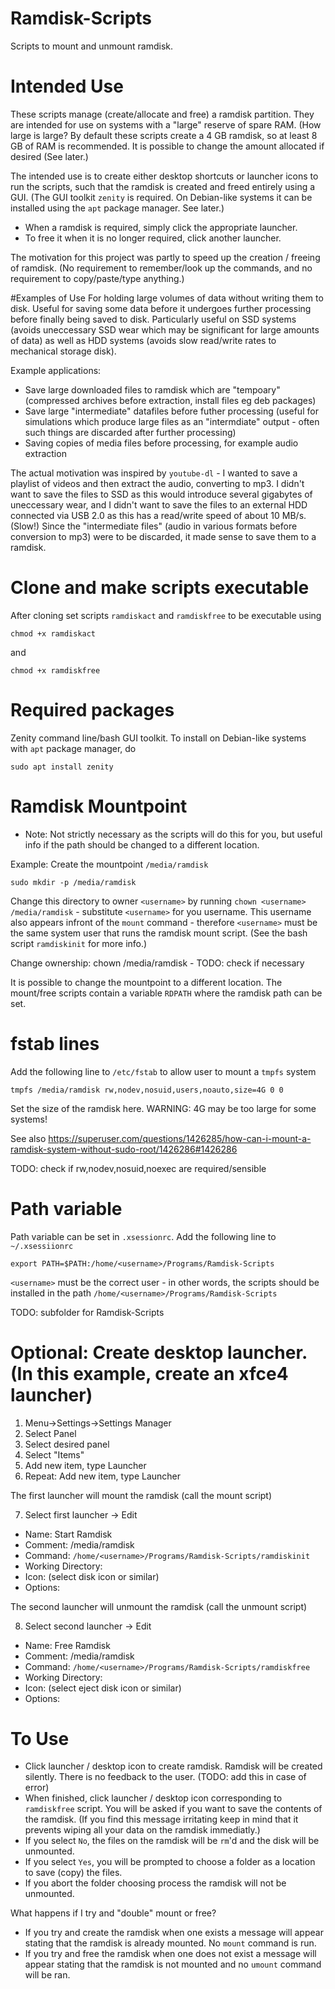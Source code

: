 # Ramdisk-Scripts
Scripts to mount and unmount ramdisk.

# Intended Use
These scripts manage (create/allocate and free) a ramdisk partition. They are intended for use on systems with a "large" reserve of spare RAM. (How large is large? By default these scripts create a 4 GB ramdisk, so at least 8 GB of RAM is recommended. It is possible to change the amount allocated if desired (See later.)

The intended use is to create either desktop shortcuts or launcher icons to run the scripts, such that the ramdisk is created and freed entirely using a GUI. (The GUI toolkit `zenity` is required. On Debian-like systems it can be installed using the `apt` package manager. See later.)

- When a ramdisk is required, simply click the appropriate launcher.
- To free it when it is no longer required, click another launcher.

The motivation for this project was partly to speed up the creation / freeing of ramdisk. (No requirement to remember/look up the commands, and no requirement to copy/paste/type anything.)

#Examples of Use
For holding large volumes of data without writing them to disk. Useful for saving some data before it undergoes further processing before finally being saved to disk. Particularly useful on SSD systems (avoids uneccessary SSD wear which may be significant for large amounts of data) as well as HDD systems (avoids slow read/write rates to mechanical storage disk).

Example applications:

- Save large downloaded files to ramdisk which are "tempoary" (compressed archives before extraction, install files eg deb packages)
- Save large "intermediate" datafiles before futher processing (useful for simulations which produce large files as an "intermdiate" output - often such things are discarded after further processing)
- Saving copies of media files before processing, for example audio extraction

The actual motivation was inspired by `youtube-dl` - I wanted to save a playlist of videos and then extract the audio, converting to mp3. I didn't want to save the files to SSD as this would introduce several gigabytes of uneccessary wear, and I didn't want to save the files to an external HDD connected via USB 2.0 as this has a read/write speed of about 10 MB/s. (Slow!) Since the "intermediate files" (audio in various formats before conversion to mp3) were to be discarded, it made sense to save them to a ramdisk.

# Clone and make scripts executable
After cloning set scripts `ramdiskact` and `ramdiskfree` to be executable using
```
chmod +x ramdiskact
```
and
```
chmod +x ramdiskfree
```

# Required packages
Zenity command line/bash GUI toolkit. To install on Debian-like systems with `apt` package manager, do
```
sudo apt install zenity
```

# Ramdisk Mountpoint

- Note: Not strictly necessary as the scripts will do this for you, but useful info if the path should be changed to a different location.

Example: Create the mountpoint `/media/ramdisk`
```
sudo mkdir -p /media/ramdisk
```
Change this directory to owner `<username>` by running `chown <username> /media/ramdisk` - substitute `<username>` for you username. This username also appears infront of the `mount` command - therefore `<username>` must be the same system user that runs the ramdisk mount script. (See the bash script `ramdiskinit` for more info.)

Change ownership: chown <username> /media/ramdisk - TODO: check if necessary

It is possible to change the mountpoint to a different location. The mount/free scripts contain a variable `RDPATH` where the ramdisk path can be set.

# fstab lines
Add the following line to `/etc/fstab` to allow user to mount a `tmpfs` system
```
tmpfs /media/ramdisk rw,nodev,nosuid,users,noauto,size=4G 0 0
```
Set the size of the ramdisk here. WARNING: 4G may be too large for some systems!

See also https://superuser.com/questions/1426285/how-can-i-mount-a-ramdisk-system-without-sudo-root/1426286#1426286

TODO: check if rw,nodev,nosuid,noexec are required/sensible

# Path variable
Path variable can be set in `.xsessionrc`. Add the following line to `~/.xsessiionrc`

```
export PATH=$PATH:/home/<username>/Programs/Ramdisk-Scripts
```
`<username>` must be the correct user - in other words, the scripts should be installed in the path `/home/<username>/Programs/Ramdisk-Scripts`

TODO: subfolder for Ramdisk-Scripts

# Optional: Create desktop launcher. (In this example, create an xfce4 launcher)

1. Menu->Settings->Settings Manager
2. Select Panel
3. Select desired panel
4. Select "Items"
5. Add new item, type Launcher
6. Repeat: Add new item, type Launcher

The first launcher will mount the ramdisk (call the mount script)

7. Select first launcher -> Edit

- Name: Start Ramdisk
- Comment: /media/ramdisk
- Command: `/home/<username>/Programs/Ramdisk-Scripts/ramdiskinit`
- Working Directory:
- Icon: (select disk icon or similar)
- Options:

The second launcher will unmount the ramdisk (call the unmount script)

8. Select second launcher -> Edit

- Name: Free Ramdisk
- Comment: /media/ramdisk
- Command: `/home/<username>/Programs/Ramdisk-Scripts/ramdiskfree`
- Working Directory:
- Icon: (select eject disk icon or similar)
- Options:

# To Use
- Click launcher / desktop icon to create ramdisk. Ramdisk will be created silently. There is no feedback to the user. (TODO: add this in case of error)
- When finished, click launcher / desktop icon corresponding to `ramdiskfree` script. You will be asked if you want to save the contents of the ramdisk. (If you find this message irritating keep in mind that it prevents wiping all your data on the ramdisk immediatly.)
- If you select `No`, the files on the ramdisk will be `rm`'d and the disk will be unmounted.
- If you select `Yes`, you will be prompted to choose a folder as a location to save (copy) the files.
- If you abort the folder choosing process the ramdisk will not be unmounted.

What happens if I try and "double" mount or free?
- If you try and create the ramdisk when one exists a message will appear stating that the ramdisk is already mounted. No `mount` command is run.
- If you try and free the ramdisk when one does not exist a message will appear stating that the ramdisk is not mounted and no `umount` command will be ran.
